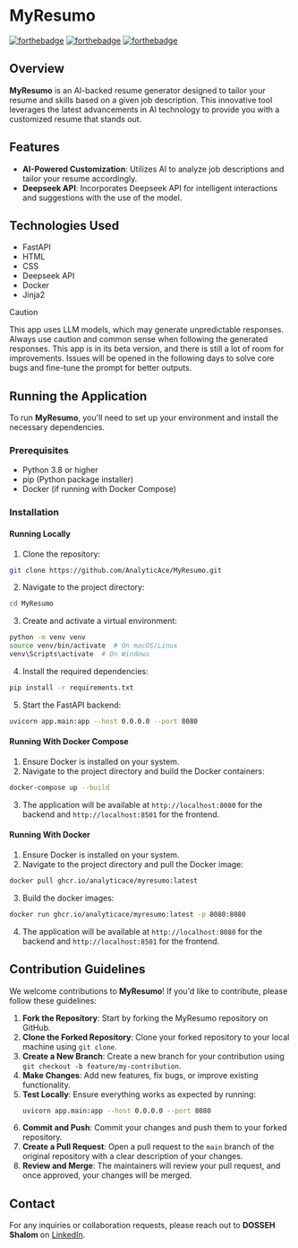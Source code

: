 # MyResumo
[![forthebadge](https://forthebadge.com/images/badges/built-with-love.svg)](https://forthebadge.com)
[![forthebadge](https://forthebadge.com/images/badges/made-with-python.svg)](https://forthebadge.com)
[![forthebadge](https://forthebadge.com/images/badges/check-it-out.svg)](https://forthebadge.com)

## Overview
**MyResumo** is an AI-backed resume generator designed to tailor your resume and skills based on a given job description. This innovative tool leverages the latest advancements in AI technology to provide you with a customized resume that stands out.

## Features
- **AI-Powered Customization**: Utilizes AI to analyze job descriptions and tailor your resume accordingly.
- **Deepseek API**: Incorporates Deepseek API for intelligent interactions and suggestions with the use of the model.

## Technologies Used
- FastAPI
- HTML
- CSS
- Deepseek API
- Docker
- Jinja2

> [!CAUTION]
> This app uses LLM models, which may generate unpredictable responses. Always use caution and common sense when following the generated responses. This
> app is in its beta version, and there is still a lot of room for improvements. Issues will be opened in the following days to solve core bugs and fine-tune the prompt for better outputs.

## Running the Application

To run **MyResumo**, you'll need to set up your environment and install the necessary dependencies.

### Prerequisites
- Python 3.8 or higher
- pip (Python package installer)
- Docker (if running with Docker Compose)

### Installation
#### Running Locally
1. Clone the repository:
```bash
git clone https://github.com/AnalyticAce/MyResumo.git
```
2. Navigate to the project directory:
```bash
cd MyResumo
```
3. Create and activate a virtual environment:
```bash
python -m venv venv
source venv/bin/activate  # On macOS/Linux
venv\Scripts\activate  # On Windows
```
4. Install the required dependencies:
```bash
pip install -r requirements.txt
```
5. Start the FastAPI backend:
```bash
uvicorn app.main:app --host 0.0.0.0 --port 8080
```

#### Running With Docker Compose
1. Ensure Docker is installed on your system.
2. Navigate to the project directory and build the Docker containers:
```bash
docker-compose up --build
```
3. The application will be available at `http://localhost:8080` for the backend and `http://localhost:8501` for the frontend.

#### Running With Docker
1. Ensure Docker is installed on your system.
2. Navigate to the project directory and pull the Docker image:
```bash
docker pull ghcr.io/analyticace/myresumo:latest
```
3. Build the docker images:
```bash
docker run ghcr.io/analyticace/myresumo:latest -p 8080:8080
```
4. The application will be available at `http://localhost:8080` for the backend and `http://localhost:8501` for the frontend.

## Contribution Guidelines

We welcome contributions to **MyResumo**! If you'd like to contribute, please follow these guidelines:

1. **Fork the Repository**: Start by forking the MyResumo repository on GitHub.
2. **Clone the Forked Repository**: Clone your forked repository to your local machine using `git clone`.
3. **Create a New Branch**: Create a new branch for your contribution using `git checkout -b feature/my-contribution`.
4. **Make Changes**: Add new features, fix bugs, or improve existing functionality.
5. **Test Locally**: Ensure everything works as expected by running:
   ```bash
   uvicorn app.main:app --host 0.0.0.0 --port 8080
   ```
6. **Commit and Push**: Commit your changes and push them to your forked repository.
7. **Create a Pull Request**: Open a pull request to the `main` branch of the original repository with a clear description of your changes.
8. **Review and Merge**: The maintainers will review your pull request, and once approved, your changes will be merged.

## Contact
For any inquiries or collaboration requests, please reach out to **DOSSEH Shalom** on [LinkedIn](https://www.linkedin.com/in/shalom-dosseh-4a484a262).

